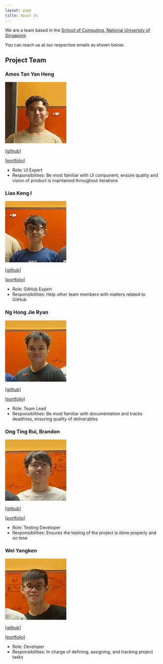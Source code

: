 ```yaml
---
layout: page
title: About Us
---
```


We are a team based in the [School of Computing, National University of Singapore](http://www.comp.nus.edu.sg).

You can reach us at our respective emails as shown below.

## Project Team

### Amos Tan Yan Heng

![profile_atyhamos](images/atyhamos.png)

[[github](https://github.com/atyhamos)]

[[portfolio](team/atyhamos.md)]

* Role: UI Expert
* Responsibilities: Be most familiar with UI component, ensure quality and vision of product is maintained throughout iterations

### Liao Keng I

![profile_kengxiii](images/kengxiii.png)

[[github](https://github.com/KengXIII)]

[[portfolio](team/kengxiii.md)]

* Role: GitHub Expert
* Responsibilities: Help other team members with matters related to GitHub

### Ng Hong Jie Ryan

![profile_nhjryan](images/nhjryan.png)

[[github](https://github.com/nhjryan)]

[[portfolio](team/nhjryan.md)]

* Role: Team Lead
* Responsibilities: Be most familiar with documentation and tracks deadlines, ensuring quality of deliverables

### Ong Ting Rui, Brandon

![profile_botr99](images/botr99.png)

[[github](https://github.com/botr99)]

[[portfolio](team/botr99.md)]

* Role: Testing Developer
* Responsibilities: Ensures the testing of the project is done properly and on time

### Wei Yangken

![profile_ykwei7](images/ykwei7.png)

[[github](https://github.com/ykwei7)]

[[portfolio](team/ykwei7.md)]

* Role: Developer
* Responsibilities: In charge of defining, assigning, and tracking project tasks
